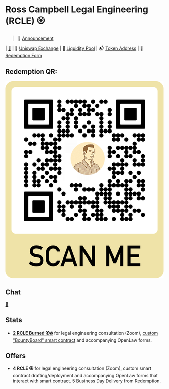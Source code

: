# Ross Campbell Legal Engineering (RCLE) 🏵️
> 📢 [Announcement](https://twitter.com/r_ross_campbell/status/1157701745281241090?s=20) 


| [🎩](https://github.com/trustwallet/tokens/blob/master/tokens/0x5a844590c5b8f40ae56190771d06c60b9ab1da1c.png) 
| 
🦄 [Uniswap Exchange](https://uniswap.exchange/swap/0x5a844590c5b8f40ae56190771d06c60b9ab1da1c) |
🍲 [Liquidity Pool](https://etherscan.io/address/0xd994b83f2fca809704d6819935d89f3d0f5de555) |
📬 [Token Address](https://etherscan.io/address/0x5a844590c5b8f40ae56190771d06c60b9ab1da1c) |
🤝 [Redemption Form](https://app.openlaw.io/template/Redeem%20RCLE)

## Redemption QR: 

![[Redeem RCLE on OpenLaw](https://app.openlaw.io/template/Redeem%20RCLE)](https://github.com/Ro5s/RCLE/blob/master/frame(1).png)

## Chat 

[💬](https://gitter.im/LegalEngineerChat/community)

## Stats

* [**2 RCLE Burned 🏵️🔥**](https://etherscan.io/tx/0x4ff37e536a93041453eeed34da47cafcb4a46fef645a5ad36562fc7bf0716b7c) for legal engineering consultation (Zoom), [custom "BountyBoard" smart contract](https://etherscan.io/address/0x1c7e265685914927925d6e930a809e942b538db3#code) and accompanying OpenLaw forms.

## Offers

* **4 RCLE 🏵️** for legal engineering consultation (Zoom), custom smart contract drafting/deployment and accompanying OpenLaw forms that interact with smart contract. 5 Business Day Delivery from Redemption.

